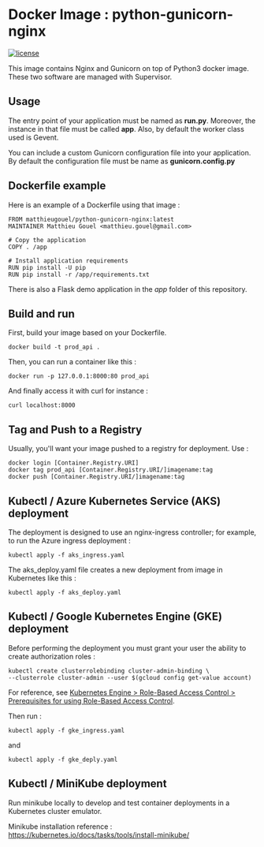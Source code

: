 # Docker Image : python-gunicorn-nginx

[![license](https://img.shields.io/github/license/matthieugouel/docker-python-gunicorn-nginx.svg)](https://github.com/matthieugouel/docker-python-gunicorn-nginx/blob/master/LICENSE)


This image contains Nginx and Gunicorn on top of Python3 docker image.
These two software are managed with Supervisor.

## Usage

The entry point of your application must be named as **run.py**. Moreover, the instance in that file must be called **app**.
Also, by default the worker class used is Gevent.

You can include a custom Gunicorn configuration file into your application. By default the configuration file must be name as **gunicorn.config.py**

## Dockerfile example

Here is an example of a Dockerfile using that image :

```
FROM matthieugouel/python-gunicorn-nginx:latest
MAINTAINER Matthieu Gouel <matthieu.gouel@gmail.com>

# Copy the application
COPY . /app

# Install application requirements
RUN pip install -U pip
RUN pip install -r /app/requirements.txt
```

There is also a Flask demo application in the *app* folder of this repository.

## Build and run

First, build your image based on your Dockerfile.

```
docker build -t prod_api .
```

Then, you can run a container like this :

```
docker run -p 127.0.0.1:8000:80 prod_api
```

And finally access it with curl for instance :

```
curl localhost:8000
```
## Tag and Push to a Registry

Usually, you'll want your image pushed to a registry for deployment. Use :

```
docker login [Container.Registry.URI]
docker tag prod_api [Container.Registry.URI/]imagename:tag
docker push [Container.Registry.URI/]imagename:tag
```

## Kubectl / Azure Kubernetes Service (AKS) deployment

The deployment is designed to use an nginx-ingress controller; for example, to run the Azure ingress deployment :
```
kubectl apply -f aks_ingress.yaml
```

The aks_deploy.yaml file creates a new deployment from image in Kubernetes like this :

```
kubectl apply -f aks_deploy.yaml
```
## Kubectl / Google Kubernetes Engine (GKE) deployment

Before performing the deployment you must grant your user the ability to create authorization roles :
```
kubectl create clusterrolebinding cluster-admin-binding \
--clusterrole cluster-admin --user $(gcloud config get-value account)
```
For reference, see [Kubernetes Engine > Role-Based Access Control > Prerequisites for using Role-Based Access Control](https://cloud.google.com/kubernetes-engine/docs/how-to/role-based-access-control#prerequisites_for_using_role-based_access_control).

Then run :

```
kubectl apply -f gke_ingress.yaml
```
and
```
kubectl apply -f gke_deply.yaml
```

## Kubectl / MiniKube deployment

Run minikube locally to develop and test container deployments in a Kubernetes cluster emulator.

Minikube installation reference : https://kubernetes.io/docs/tasks/tools/install-minikube/


